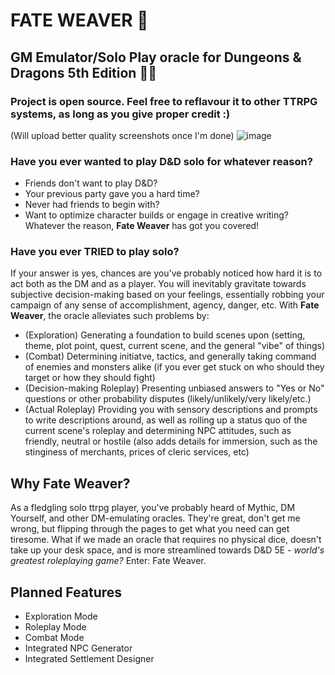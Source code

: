 # FATE WEAVER 🎲
## GM Emulator/Solo Play oracle for Dungeons & Dragons 5th Edition 🧙‍♂️
### Project is open source. Feel free to reflavour it to other TTRPG systems, as long as you give proper credit :)
(Will upload better quality screenshots once I'm done)
![image](https://github.com/Michal-J-Kanios/fateweaver_oracle/assets/92123240/e1273696-638b-4f68-b0be-767e792268e6)

### Have you ever wanted to play D&D solo for whatever reason?
- Friends don't want to play D&D?
- Your previous party gave you a hard time?
- Never had friends to begin with?
- Want to optimize character builds or engage in creative writing?
Whatever the reason, **Fate Weaver** has got you covered!
### Have you ever TRIED to play solo?
  If your answer is yes, chances are you've probably noticed how hard it is to act both as the DM and as a player.
You will inevitably gravitate towards subjective decision-making based on your feelings, essentially robbing your campaign of any sense of accomplishment, agency, danger, etc.
With **Fate Weaver**, the oracle alleviates such problems by:
- (Exploration) Generating a foundation to build scenes upon (setting, theme, plot point, quest, current scene, and the general "vibe" of things)
- (Combat) Determining initiatve, tactics, and generally taking command of enemies and monsters alike (if you ever get stuck on who should they target or how they should fight)
- (Decision-making Roleplay) Presenting unbiased answers to "Yes or No" questions or other probability disputes (likely/unlikely/very likely/etc.)
- (Actual Roleplay) Providing you with sensory descriptions and prompts to write descriptions around, as well as rolling up a status quo of the current scene's roleplay and determining NPC attitudes, such as friendly, neutral or hostile (also adds details for immersion, such as the stinginess of merchants, prices of cleric services, etc)
  
## Why Fate Weaver?
  As a fledgling solo ttrpg player, you've probably heard of Mythic, DM Yourself, and other DM-emulating oracles. They're great, don't get me wrong, but flipping through the pages to get what you need can get tiresome. What if we made an oracle that requires no physical dice, doesn't take up your desk space, and is more streamlined towards D&D 5E - *world's greatest roleplaying game?* Enter: Fate Weaver.

## Planned Features
- Exploration Mode
- Roleplay Mode
- Combat Mode
- Integrated NPC Generator
- Integrated Settlement Designer
